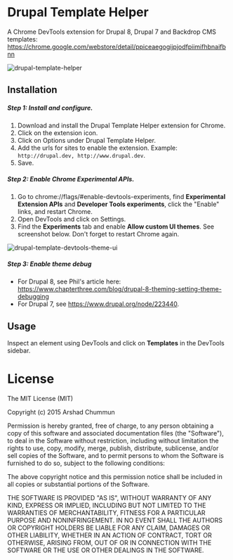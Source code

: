 # Drupal Template Helper
A Chrome DevTools extension for Drupal 8, Drupal 7 and Backdrop CMS templates: https://chrome.google.com/webstore/detail/ppiceaegogijpjodfpiimifhbnaifbnn

![drupal-template-helper](https://cloud.githubusercontent.com/assets/124599/14293486/d561f37e-fb7d-11e5-8ed0-952d520678a4.png)

## Installation
##### Step 1: Install and configure.
1. Download and install the Drupal Template Helper extension for Chrome.
2. Click on the extension icon. 
3. Click on Options under Drupal Template Helper.
4. Add the urls for sites to enable the extension. Example: `http://drupal.dev, http://www.drupal.dev`.
5. Save.

##### Step 2: Enable Chrome Experimental APIs.
1. Go to chrome://flags/#enable-devtools-experiments, find **Experimental Extension APIs** and **Developer Tools experiments**, click the "Enable" links, and restart Chrome.
2. Open DevTools and click on Settings.
3. Find the **Experiments** tab and enable **Allow custom UI themes**. See screenshot below. Don't forget to restart Chrome again.

![drupal-template-devtools-theme-ui](https://cloud.githubusercontent.com/assets/124599/14293054/e6350e72-fb7b-11e5-973a-31794db51e4d.png)

##### Step 3: Enable theme debug
* For Drupal 8, see Phil's article here: https://www.chapterthree.com/blog/drupal-8-theming-setting-theme-debugging
* For Drupal 7, see https://www.drupal.org/node/223440.

## Usage
Inspect an element using DevTools and click on **Templates** in the DevTools sidebar.

# License

The MIT License (MIT)

Copyright (c) 2015 Arshad Chummun

Permission is hereby granted, free of charge, to any person obtaining a copy
of this software and associated documentation files (the "Software"), to deal
in the Software without restriction, including without limitation the rights
to use, copy, modify, merge, publish, distribute, sublicense, and/or sell
copies of the Software, and to permit persons to whom the Software is
furnished to do so, subject to the following conditions:

The above copyright notice and this permission notice shall be included in all
copies or substantial portions of the Software.

THE SOFTWARE IS PROVIDED "AS IS", WITHOUT WARRANTY OF ANY KIND, EXPRESS OR
IMPLIED, INCLUDING BUT NOT LIMITED TO THE WARRANTIES OF MERCHANTABILITY,
FITNESS FOR A PARTICULAR PURPOSE AND NONINFRINGEMENT. IN NO EVENT SHALL THE
AUTHORS OR COPYRIGHT HOLDERS BE LIABLE FOR ANY CLAIM, DAMAGES OR OTHER
LIABILITY, WHETHER IN AN ACTION OF CONTRACT, TORT OR OTHERWISE, ARISING FROM,
OUT OF OR IN CONNECTION WITH THE SOFTWARE OR THE USE OR OTHER DEALINGS IN THE
SOFTWARE.
